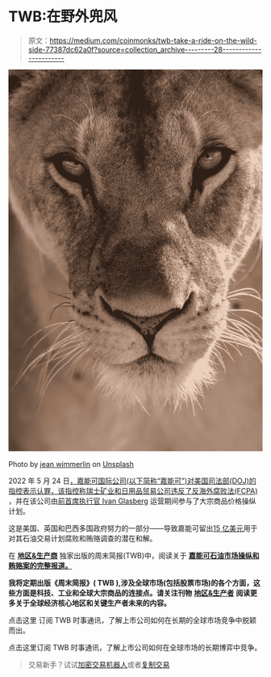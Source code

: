 # TWB:在野外兜风

> 原文：<https://medium.com/coinmonks/twb-take-a-ride-on-the-wild-side-77387dc62a0f?source=collection_archive---------28----------------------->

![](img/2d59e3a0d5b5f8e68d9b43202a613dd5.png)

Photo by [jean wimmerlin](https://unsplash.com/@jwimmerli?utm_source=medium&utm_medium=referral) on [Unsplash](https://unsplash.com/?utm_source=medium&utm_medium=referral)

2022 年 5 月 24 日[，嘉能可国际公司(以下简称“嘉能可”)对美国司法部(DOJ)的指控表示认罪，该指控称瑞士矿业和日用品贸易公司违反了](https://www.justice.gov/opa/pr/glencore-entered-guilty-pleas-foreign-bribery-and-market-manipulation-schemes)[反海外腐败法(FCPA)](https://www.jdsupra.com/legalnews/glencore-fcpa-resolution-part-i-3696670/) ，并在该公司由[前首席执行官 Ivan Glasberg](https://www.forbes.com/sites/christopherhelman/2022/05/26/bribery-scandal-to-cost-glencore-11b---billionaire-execs-avoid-blame-for-now/?sh=63a73c18625a) 运营期间参与了大宗商品价格操纵计划。

这是美国、英国和巴西多国政府努力的一部分——导致嘉能可留出[15 亿美元](https://www.reuters.com/legal/government/glencore-appear-court-us-uk-over-corruption-probe-2022-05-24/)用于对其石油交易计划腐败和贿赂调查的潜在和解。

在 [**地区&生产商**](https://medium.com/areas-producers) 独家出版的周末简报(TWB)中，阅读关于 [**嘉能可石油市场操纵和贿赂案的完整报道。**](/areas-producers/take-a-ride-on-the-wild-side-glencores-fuel-oil-market-manipulation-and-bribery-trading-7d966dd5c6d0)

**我将定期出版《周末简报》( TWB ),涉及全球市场(包括股票市场)的各个方面，这些方面是科技、工业和全球大宗商品的连接点。请关注刊物** [**地区&生产者**](https://medium.com/areas-producers) **阅读更多关于全球经济核心地区和关键生产者未来的内容。**

点击这里 订阅 TWB 时事通讯，了解上市公司如何在长期的全球市场竞争中脱颖而出。

点击这里订阅 TWB 时事通讯，了解上市公司如何在全球市场的长期博弈中竞争。

> 交易新手？试试[加密交易机器人](/coinmonks/crypto-trading-bot-c2ffce8acb2a)或者[复制交易](/coinmonks/top-10-crypto-copy-trading-platforms-for-beginners-d0c37c7d698c)